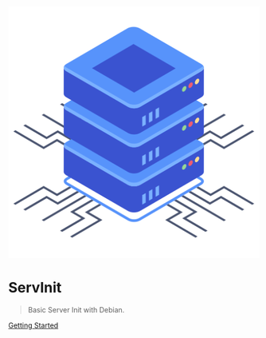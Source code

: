 ![icon](./icon.png)

# ServInit

> Basic Server Init with Debian.

[Getting Started](#getting-started)

